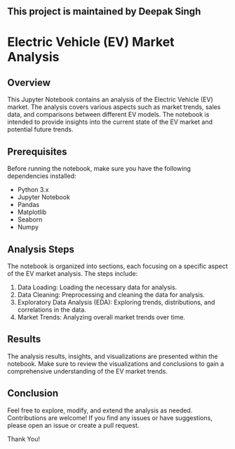 ## This project is maintained by Deepak Singh

# Electric Vehicle (EV) Market Analysis

## Overview

This Jupyter Notebook contains an analysis of the Electric Vehicle (EV) market. The analysis covers various aspects such as market trends, sales data, and comparisons between different EV models. The notebook is intended to provide insights into the current state of the EV market and potential future trends.

## Prerequisites

Before running the notebook, make sure you have the following dependencies installed:

- Python 3.x
- Jupyter Notebook
- Pandas
- Matplotlib
- Seaborn
- Numpy
  
## Analysis Steps

The notebook is organized into sections, each focusing on a specific aspect of the EV market analysis. The steps include:

1. Data Loading: Loading the necessary data for analysis.
2. Data Cleaning: Preprocessing and cleaning the data for analysis.
3. Exploratory Data Analysis (EDA): Exploring trends, distributions, and correlations in the data.
4. Market Trends: Analyzing overall market trends over time.

## Results

The analysis results, insights, and visualizations are presented within the notebook. Make sure to review the visualizations and conclusions to gain a comprehensive understanding of the EV market trends.

## Conclusion

Feel free to explore, modify, and extend the analysis as needed. Contributions are welcome! If you find any issues or have suggestions, please open an issue or create a pull request.

Thank You!

